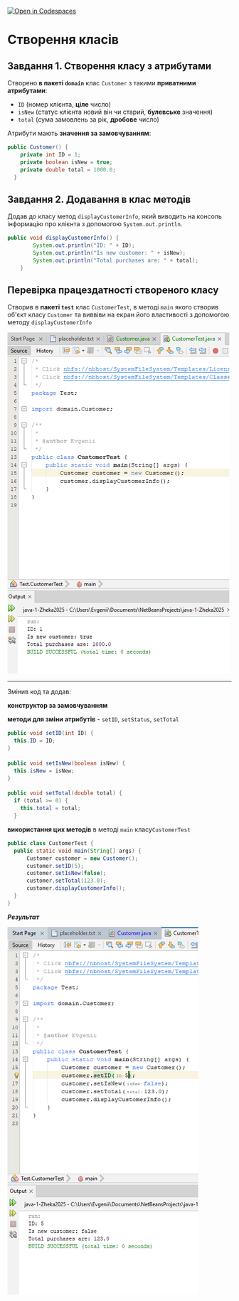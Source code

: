[![Open in Codespaces](https://classroom.github.com/assets/launch-codespace-f4981d0f882b2a3f0472912d15f9806d57e124e0fc890972558857b51b24a6f9.svg)](https://classroom.github.com/open-in-codespaces?assignment_repo_id=9883851)
# Створення класів


## Завдання 1. Створення класу з атрибутами

Створено **в пакеті ````domain````** клас ```` Сustomer ```` з такими **приватними атрибутами**:

* ````ID```` (номер клієнта, **ціле** число)
* ````isNew```` (статус клієнта новий він чи старий, **булевське** значення)
* ````total```` (сума замовлень за рік, **дробове** число)

Атрибути мають **значення за замовчуванням**: 
```java
public Customer() {
    private int ID = 1;
    private boolean isNew = true;
    private double total = 1000.0;
  }
  ```


## Завдання 2. Додавання в клас методів 

Додав до класу метод ````displayCustomerInfo````, який виводить на консоль інформацію про клієнта з допомогою ````System.out.println````.

```java
public void displayCustomerInfo() {
        System.out.println("ID: " + ID);
        System.out.println("Is new customer: " + isNew);
        System.out.println("Total purchases are: " + total);
    }
 ```


## Перевірка працездатності створеного класу

Створив в **пакеті ````test````** клас ````CustomerTest````, в методі ````main```` якого створив об'єкт класу ```` Сustomer ```` та виввіви на екран його властивості з допомогою методу ````displayCustomerInfo````

![](https://github.com/ppc-ntu-khpi/java-1-Zheka2025/blob/main/Solution/done.png?raw=true)

-----
Змінив код та додав:

  **конструктор за замовчуванням**
  
  **методи для зміни атрибутів** - ````setID````, ````setStatus````, ````setTotal````
  
  ```java
  public void setID(int ID) {
    this.ID = ID;
  }

  public void setIsNew(boolean isNew) {
    this.isNew = isNew;
  }

  public void setTotal(double total) {
    if (total >= 0) {
      this.total = total;
    }
 ```
    
  **використання цих методів** в методі ````main```` класу````CustomerTest````
  ```java
  public class CustomerTest {
    public static void main(String[] args) {
        Customer customer = new Customer();
        customer.setID(5);
        customer.setIsNew(false);
        customer.setTotal(123.0);
        customer.displayCustomerInfo();
    }
}
```
***Результат***
  
  ![](https://github.com/ppc-ntu-khpi/java-1-Zheka2025/blob/main/Solution/advanced.png?raw=true)



